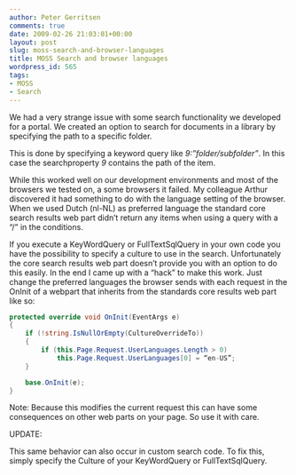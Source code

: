 ```yaml
---
author: Peter Gerritsen
comments: true
date: 2009-02-26 21:03:01+00:00
layout: post
slug: moss-search-and-browser-languages
title: MOSS Search and browser languages
wordpress_id: 565
tags:
- MOSS
- Search
---
```


We had a very strange issue with some search functionality we developed for a portal. We created an option to search for documents in a library by specifying the path to a specific folder.

This is done by specifying a keyword query like _9:”folder/subfolder”_. In this case the searchproperty _9_ contains the path of the item.

While this worked well on our development environments and most of the browsers we tested on, a some browsers it failed. My colleague Arthur discovered it had something to do with the language setting of the browser. When we used Dutch (nl-NL) as preferred language the standard core search results web part didn’t return any items when using a query with a “/” in the conditions.

If you execute a KeyWordQuery or FullTextSqlQuery in your own code you have the possibility to specify a culture to use in the search. Unfortunately the core search results web part doesn’t provide you with an option to do this easily. In the end I came up with a “hack” to make this work. Just change the preferred languages the browser sends with each request in the OnInit of a webpart that inherits from the standards core results web part like so:

```csharp
protected override void OnInit(EventArgs e)
{
	if (!string.IsNullOrEmpty(CultureOverrideTo))
	{
		if (this.Page.Request.UserLanguages.Length > 0)
			this.Page.Request.UserLanguages[0] = “en-US”;
	}

	base.OnInit(e);
}
```

Note: Because this modifies the current request this can have some consequences on other web parts on your page. So use it with care.

UPDATE:

This same behavior can also occur in custom search code. To fix this, simply specify the Culture of your KeyWordQuery or FullTextSqlQuery.
